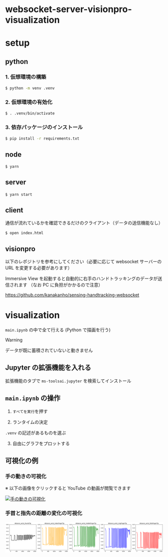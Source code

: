 # websocket-server-visionpro-visualization

# setup

## python

### 1. 仮想環境の構築

```sh
$ python -m venv .venv
```

### 2. 仮想環境の有効化

```sh
$ . .venv/bin/activate
```

### 3. 依存パッケージのインストール

```sh
$ pip install -r requirements.txt
```

## node

```sh
$ yarn
```

## server

```sh
$ yarn start
```

## client

通信が流れているかを確認できるだけのクライアント（データの送信機能なし）

```sh
$ open index.html
```

## visionpro

以下のレポジトリを参考にしてください（必要に応じて websocket サーバーの URL を変更する必要があります）

Immersive View を起動すると自動的に右手のハンドトラッキングのデータが送信されます
（なお PC に負担がかかるので注意）

https://github.com/kanakanho/sensing-handtracking-websocket

# visualization

`main.ipynb` の中で全て行える
(Python で描画を行う)

> [!WARNING]
> データが既に蓄積されていないと動きません

## Jupyter の拡張機能を入れる

拡張機能のタブで `ms-toolsai.jupyter` を検索してインストール

## `main.ipynb` の操作

1. `すべてを実行`を押す

2. ランタイムの決定

`.venv` の記述があるものを選ぶ

3. 自由にグラフをプロットする

## 可視化の例

### 手の動きの可視化

※ 以下の画像をクリックすると YouTube の動画が閲覧できます

[![手の動きの可視化](http://img.youtube.com/vi/k7RMapjjvxY/0.jpg)](https://www.youtube.com/watch?v=k7RMapjjvxY)

### 手首と指先の距離の変化の可視化

![](docs/jupyter-notebookでの可視化例.png)

